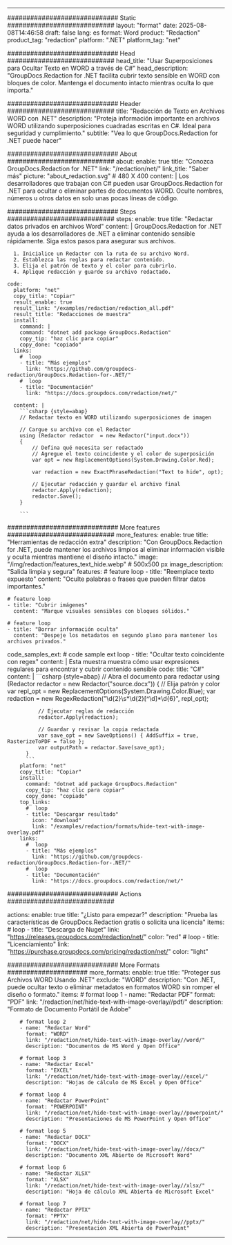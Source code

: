 
---
############################# Static ############################
layout: "format"
date:  2025-08-08T14:46:58
draft: false
lang: es
format: Word
product: "Redaction"
product_tag: "redaction"
platform: ".NET"
platform_tag: "net"

############################# Head ############################
head_title: "Usar Superposiciones para Ocultar Texto en WORD a través de C#"
head_description: "GroupDocs.Redaction for .NET facilita cubrir texto sensible en WORD con bloques de color. Mantenga el documento intacto mientras oculta lo que importa."

############################# Header ############################
title: "Redacción de Texto en Archivos WORD con .NET" 
description: "Proteja información importante en archivos WORD utilizando superposiciones cuadradas escritas en C#. Ideal para seguridad y cumplimiento."
subtitle: "Vea lo que GroupDocs.Redaction for .NET puede hacer" 

############################# About ############################
about:
    enable: true
    title: "Conozca GroupDocs.Redaction for .NET"
    link: "/redaction/net/"
    link_title: "Saber más"
    picture: "about_redaction.svg" # 480 X 400
    content: |
       Los desarrolladores que trabajan con C# pueden usar GroupDocs.Redaction for .NET para ocultar o eliminar partes de documentos WORD. Oculte nombres, números u otros datos en solo unas pocas líneas de código.

############################# Steps ############################
steps:
    enable: true
    title: "Redactar datos privados en archivos Word"
    content: |
      GroupDocs.Redaction for .NET ayuda a los desarrolladores de .NET a eliminar contenido sensible rápidamente. Siga estos pasos para asegurar sus archivos.
      
      1. Inicialice un Redactor con la ruta de su archivo Word.
      2. Establezca las reglas para redactar contenido.
      3. Elija el patrón de texto y el color para cubrirlo.
      4. Aplique redacción y guarde su archivo redactado.
   
    code:
      platform: "net"
      copy_title: "Copiar"
      result_enable: true
      result_link: "/examples/redaction/redaction_all.pdf"
      result_title: "Redacciones de muestra"
      install:
        command: |
        command: "dotnet add package GroupDocs.Redaction"
        copy_tip: "haz clic para copiar"
        copy_done: "copiado"
      links:
        #  loop
        - title: "Más ejemplos"
          link: "https://github.com/groupdocs-redaction/GroupDocs.Redaction-for-.NET/"
        #  loop
        - title: "Documentación"
          link: "https://docs.groupdocs.com/redaction/net/"
          
      content: |
        ```csharp {style=abap}
        // Redactar texto en WORD utilizando superposiciones de imagen

        // Cargue su archivo con el Redactor
        using (Redactor redactor  = new Redactor("input.docx"))
        {
            // Defina qué necesita ser redactado
            // Agregue el texto coincidente y el color de superposición
            var opt = new ReplacementOptions(System.Drawing.Color.Red);
            
            var redaction = new ExactPhraseRedaction("Text to hide", opt);

            // Ejecutar redacción y guardar el archivo final
            redactor.Apply(redaction);
            redactor.Save();
        }
        
        ```            


############################# More features ############################
more_features:
  enable: true
  title: "Herramientas de redacción extra"
  description: "Con GroupDocs.Redaction for .NET, puede mantener los archivos limpios al eliminar información visible y oculta mientras mantiene el diseño intacto."
  image: "/img/redaction/features_text_hide.webp" # 500x500 px
  image_description: "Salida limpia y segura"
  features:
    # feature loop
    - title: "Reemplace texto expuesto"
      content: "Oculte palabras o frases que pueden filtrar datos importantes."

    # feature loop
    - title: "Cubrir imágenes"
      content: "Marque visuales sensibles con bloques sólidos."

    # feature loop
    - title: "Borrar información oculta"
      content: "Despeje los metadatos en segundo plano para mantener los archivos privados."
      
  code_samples_ext:
    # code sample ext loop
    - title: "Ocultar texto coincidente con regex"
      content: |
        Esta muestra muestra cómo usar expresiones regulares para encontrar y cubrir contenido sensible
      code:
        title: "C#"
        content: |
          ```csharp {style=abap}
          //  Abra el documento para redactar
          using (Redactor redactor  = new Redactor("source.docx"))
          {
              // Elija patrón y color
              var repl_opt = new ReplacementOptions(System.Drawing.Color.Blue);
              var redaction = new RegexRedaction("\\d{2}\\s*\\d{2}[^\\d]*\\d{6}", repl_opt);

              // Ejecutar reglas de redacción
              redactor.Apply(redaction);

              // Guardar y revisar la copia redactada
              var save_opt = new SaveOptions() { AddSuffix = true, RasterizeToPDF = false };
              var outputPath = redactor.Save(save_opt);
          }
          ```
        platform: "net"
        copy_title: "Copiar"
        install:
          command: "dotnet add package GroupDocs.Redaction"
          copy_tip: "haz clic para copiar"
          copy_done: "copiado"
        top_links:
          #  loop
          - title: "Descargar resultado"
            icon: "download"
            link: "/examples/redaction/formats/hide-text-with-image-overlay.pdf"
        links:
          #  loop
          - title: "Más ejemplos"
            link: "https://github.com/groupdocs-redaction/GroupDocs.Redaction-for-.NET/"
          #  loop
          - title: "Documentación"
            link: "https://docs.groupdocs.com/redaction/net/"


############################# Actions ############################

actions:
  enable: true
  title: "¿Listo para empezar?"
  description: "Prueba las características de GroupDocs.Redaction gratis o solicita una licencia"
  items:
    #  loop
    - title: "Descarga de Nuget"
      link: "https://releases.groupdocs.com/redaction/net/"
      color: "red"
        #  loop
    - title: "Licenciamiento"
      link: "https://purchase.groupdocs.com/pricing/redaction/net/"
      color: "light"


############################# More Formats #####################
more_formats:
    enable: true
    title: "Proteger sus Archivos WORD Usando .NET"
    exclude: "WORD"
    description: "Con .NET, puede ocultar texto o eliminar metadatos en formatos WORD sin romper el diseño o formato."
    items: 
        # format loop 1
        - name: "Redactar PDF"
          format: "PDF"
          link: "/redaction/net/hide-text-with-image-overlay//pdf/"
          description: "Formato de Documento Portátil de Adobe"

        # format loop 2
        - name: "Redactar Word"
          format: "WORD"
          link: "/redaction/net/hide-text-with-image-overlay//word/"
          description: "Documentos de MS Word y Open Office"
          
        # format loop 3
        - name: "Redactar Excel"
          format: "EXCEL"
          link: "/redaction/net/hide-text-with-image-overlay//excel/"
          description: "Hojas de cálculo de MS Excel y Open Office"

        # format loop 4
        - name: "Redactar PowerPoint"
          format: "POWERPOINT"
          link: "/redaction/net/hide-text-with-image-overlay//powerpoint/"
          description: "Presentaciones de MS PowerPoint y Open Office"

        # format loop 5
        - name: "Redactar DOCX"
          format: "DOCX"
          link: "/redaction/net/hide-text-with-image-overlay//docx/"
          description: "Documento XML Abierto de Microsoft Word"
          
        # format loop 6
        - name: "Redactar XLSX"
          format: "XLSX"
          link: "/redaction/net/hide-text-with-image-overlay//xlsx/"
          description: "Hoja de cálculo XML Abierta de Microsoft Excel"
          
        # format loop 7
        - name: "Redactar PPTX"
          format: "PPTX"
          link: "/redaction/net/hide-text-with-image-overlay//pptx/"
          description: "Presentación XML Abierta de PowerPoint"


---